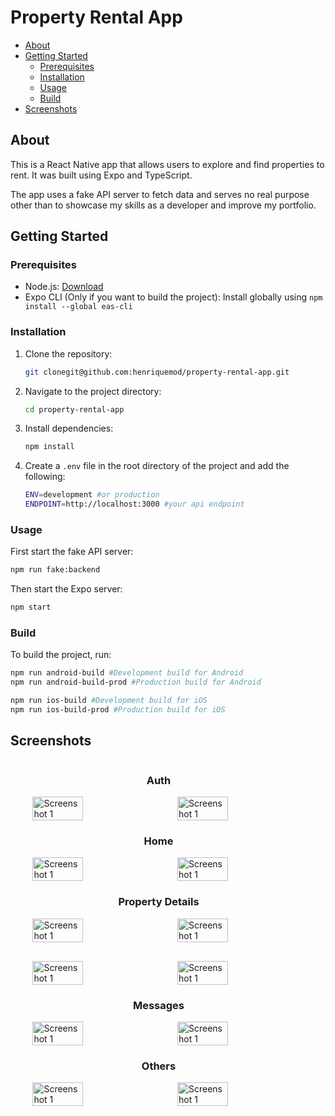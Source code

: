 # Property Rental App

- [About](#about)
- [Getting Started](#getting-started)
  - [Prerequisites](#prerequisites)
  - [Installation](#installation)
  - [Usage](#usage)
  - [Build](#usage)
- [Screenshots](#screenshots)

## About

This is a React Native app that allows users to explore and find properties to rent. It was built using Expo and TypeScript.

The app uses a fake API server to fetch data and serves no real purpose other than to showcase my skills as a developer and improve my portfolio.

## Getting Started

### Prerequisites

- Node.js: [Download](https://nodejs.org/)
- Expo CLI (Only if you want to build the project): Install globally using `npm install --global eas-cli`

### Installation

1. Clone the repository:

   ```bash
   git clonegit@github.com:henriquemod/property-rental-app.git
    ```

2. Navigate to the project directory:

   ```bash
   cd property-rental-app
   ```

3. Install dependencies:

   ```bash
   npm install
   ```
  
4. Create a `.env` file in the root directory of the project and add the following:

   ```bash
   ENV=development #or production
   ENDPOINT=http://localhost:3000 #your api endpoint
   ```

### Usage

First start the fake API server:

```bash
npm run fake:backend
```

Then start the Expo server:

```bash
npm start
```

### Build

To build the project, run:

```bash
npm run android-build #Development build for Android
npm run android-build-prod #Production build for Android

npm run ios-build #Development build for iOS
npm run ios-build-prod #Production build for iOS
```

## Screenshots

<div style="display: flex; flex-direction: row; justify-content: center">
<h3 style="margin-right: 30px">Auth</h3>
</div>
<div style="display: flex; flex-direction: row; justify-content: center; gap: 30px">
<img src="screenshots/login.png" alt="Screenshot 1" width="40%">
  <img src="screenshots/register.png" alt="Screenshot 1" width="40%">
</div>

<div style="display: flex; flex-direction: row; justify-content: center">
<h3 style="margin-right: 30px">Home</h3>
</div>
<div style="display: flex; flex-direction: row; justify-content: center; gap: 30px">
<img src="screenshots/home-1.png" alt="Screenshot 1" width="40%">
  <img src="screenshots/home-2.png" alt="Screenshot 1" width="40%">
</div>

<div style="display: flex; flex-direction: row; justify-content: center">
<h3 style="margin-right: 30px">Property Details</h3>
</div>

<div style="display: flex; flex-direction: row; justify-content: center; gap: 30px; margin-bottom: 30px">
<img src="screenshots/property-details-1.png" alt="Screenshot 1" width="40%">
  <img src="screenshots/property-details-2.png" alt="Screenshot 1" width="40%">
</div>

<div style="display: flex; flex-direction: row; justify-content: center; gap: 30px">
<img src="screenshots/schedule-1.png" alt="Screenshot 1" width="40%">
  <img src="screenshots/schedule-2.png" alt="Screenshot 1" width="40%">
</div>

<div style="display: flex; flex-direction: row; justify-content: center">
<h3 style="margin-right: 30px">Messages</h3>
</div>

<div style="display: flex; flex-direction: row; justify-content: center; gap: 30px">
<img src="screenshots/messages.png" alt="Screenshot 1" width="40%">
  <img src="screenshots/chat.png" alt="Screenshot 1" width="40%">
</div>

<div style="display: flex; flex-direction: row; justify-content: center">
<h3 style="margin-right: 30px">Others</h3>
</div>

<div style="display: flex; flex-direction: row; justify-content: center; gap: 30px">
<img src="screenshots/settings.png" alt="Screenshot 1" width="40%">
  <img src="screenshots/saved-property.png" alt="Screenshot 1" width="40%">
</div>
